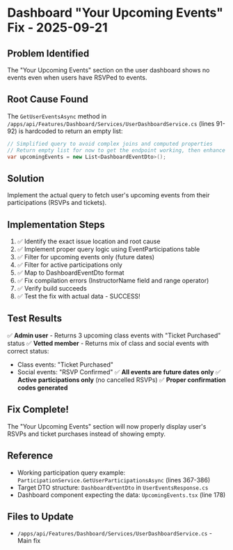 # Dashboard "Your Upcoming Events" Fix - 2025-09-21

## Problem Identified
The "Your Upcoming Events" section on the user dashboard shows no events even when users have RSVPed to events.

## Root Cause Found
The `GetUserEventsAsync` method in `/apps/api/Features/Dashboard/Services/UserDashboardService.cs` (lines 91-92) is hardcoded to return an empty list:

```csharp
// Simplified query to avoid complex joins and computed properties
// Return empty list for now to get the endpoint working, then enhance later
var upcomingEvents = new List<DashboardEventDto>();
```

## Solution
Implement the actual query to fetch user's upcoming events from their participations (RSVPs and tickets).

## Implementation Steps
1. ✅ Identify the exact issue location and root cause
2. ✅ Implement proper query logic using EventParticipations table
3. ✅ Filter for upcoming events only (future dates)
4. ✅ Filter for active participations only
5. ✅ Map to DashboardEventDto format
6. ✅ Fix compilation errors (InstructorName field and range operator)
7. ✅ Verify build succeeds
8. ✅ Test the fix with actual data - SUCCESS!

## Test Results
✅ **Admin user** - Returns 3 upcoming class events with "Ticket Purchased" status
✅ **Vetted member** - Returns mix of class and social events with correct status:
   - Class events: "Ticket Purchased"
   - Social events: "RSVP Confirmed"
✅ **All events are future dates only**
✅ **Active participations only** (no cancelled RSVPs)
✅ **Proper confirmation codes generated**

## Fix Complete!
The "Your Upcoming Events" section will now properly display user's RSVPs and ticket purchases instead of showing empty.

## Reference
- Working participation query example: `ParticipationService.GetUserParticipationsAsync` (lines 367-386)
- Target DTO structure: `DashboardEventDto` in `UserEventsResponse.cs`
- Dashboard component expecting the data: `UpcomingEvents.tsx` (line 178)

## Files to Update
- `/apps/api/Features/Dashboard/Services/UserDashboardService.cs` - Main fix